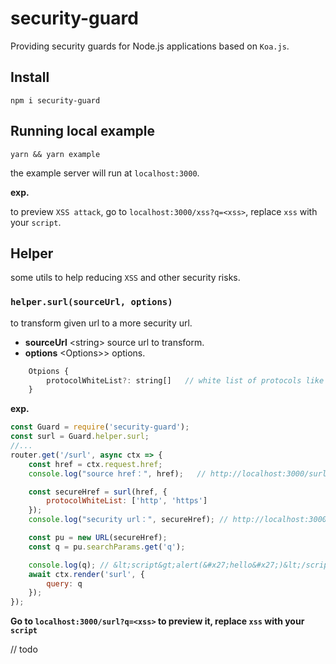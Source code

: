 # security-guard

Providing security guards for Node.js applications based on `Koa.js`.

## Install
```
npm i security-guard
```

## Running local example

```
yarn && yarn example
```

the example server will run at `localhost:3000`.

**exp.**

to preview `XSS attack`, go to `localhost:3000/xss?q=<xss>`, replace `xss` with your `script`.

## Helper

some utils to help reducing `XSS` and other security risks.

### `helper.surl(sourceUrl, options)`

to transform given url to a more security url.

* **sourceUrl** \<string\> source url to transform.
* **options** \<Options>\> options.
```js
    Otpions {
        protocolWhiteList?: string[]   // white list of protocols like ['http', 'https'], if the source url doesn't match any in the white list, surl() will return ''. default to be ['http', 'https', 'data', 'file']
    }
```

**exp.**
```js
const Guard = require('security-guard');
const surl = Guard.helper.surl;
//...
router.get('/surl', async ctx => {
    const href = ctx.request.href;
    console.log("source href：", href);   // http://localhost:3000/surl?q=%3Cscript%3Ealert(%27hello%27)%3C/script%3E

    const secureHref = surl(href, {
        protocolWhiteList: ['http', 'https']
    });
    console.log("security url：", secureHref); // http://localhost:3000/surl?q=%26lt%3Bscript%26gt%3Balert%28%26%23x27%3Bhello%26%23x27%3B%29%26lt%3B%2Fscript%26gt%3B

    const pu = new URL(secureHref);
    const q = pu.searchParams.get('q');

    console.log(q); // &lt;script&gt;alert(&#x27;hello&#x27;)&lt;/script&gt;
    await ctx.render('surl', {
        query: q
    });
});
```

**Go to `localhost:3000/surl?q=<xss>` to preview it, replace `xss` with your `script`**

// todo
